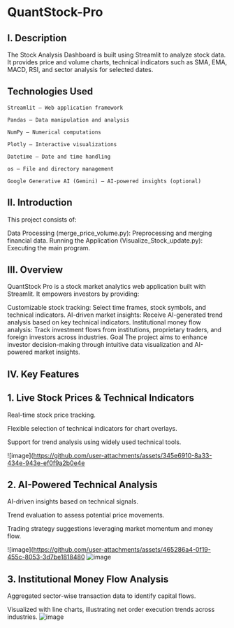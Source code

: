# QuantStock-Pro

## I. Description
The Stock Analysis Dashboard is built using Streamlit to analyze stock data. It provides price and volume charts, technical indicators such as SMA, EMA, MACD, RSI, and sector analysis for selected dates.
## Technologies Used
    Streamlit – Web application framework
    
    Pandas – Data manipulation and analysis
    
    NumPy – Numerical computations
    
    Plotly – Interactive visualizations
    
    Datetime – Date and time handling
    
    os – File and directory management
    
    Google Generative AI (Gemini) – AI-powered insights (optional)

## II. Introduction
This project consists of:

Data Processing (merge_price_volume.py): Preprocessing and merging financial data.
Running the Application (Visualize_Stock_update.py): Executing the main program.

## III. Overview
QuantStock Pro is a stock market analytics web application built with Streamlit. It empowers investors by providing:

Customizable stock tracking: Select time frames, stock symbols, and technical indicators.
AI-driven market insights: Receive AI-generated trend analysis based on key technical indicators.
Institutional money flow analysis: Track investment flows from institutions, proprietary traders, and foreign investors across industries.
Goal
The project aims to enhance investor decision-making through intuitive data visualization and AI-powered market insights.

## IV. Key Features
## 1. Live Stock Prices & Technical Indicators
Real-time stock price tracking.

Flexible selection of technical indicators for chart overlays.

Support for trend analysis using widely used technical tools.

![image](https://github.com/user-attachments/assets/345e6910-8a33-434e-943e-ef0f9a2b0e4e

## 2. AI-Powered Technical Analysis
AI-driven insights based on technical signals.

Trend evaluation to assess potential price movements.

Trading strategy suggestions leveraging market momentum and money flow.

![image](https://github.com/user-attachments/assets/465286a4-0f19-455c-8053-3d7be1818480
![image](https://github.com/user-attachments/assets/634096ff-37d0-4349-bf40-c1ad6a754dc7)


## 3. Institutional Money Flow Analysis

Aggregated sector-wise transaction data to identify capital flows.

Visualized with line charts, illustrating net order execution trends across industries.
![image](https://github.com/user-attachments/assets/3233e5bf-e885-4b3b-9bac-2dda861af624)
